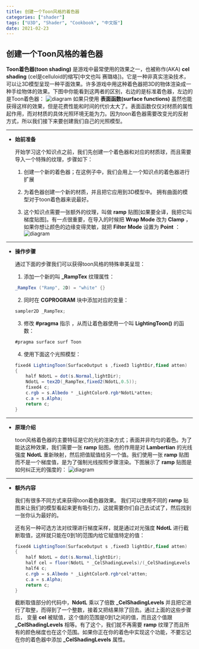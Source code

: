 ```yaml
---
title: 创建一个Toon风格的着色器
categories: ["shader"]
tags: ["U3D", "Shader", "Cookbook", "中文版"]
date: 2021-02-23
---
```


## 创建一个Toon风格的着色器

**Toon着色器(toon shading)** 是游戏中最常使用的效果之一，也被称作(AKA) **cel shading** (cel是celluloid的缩写[中文也叫 赛璐珞])。它是一种非真实渲染技术，可以让3D模型呈现一种平面效果。许多游戏中用这种着色器把3D的物体渲染成一种手绘物体的效果。下图中你能看到这两者的区别，右边的是标准着色器，左边的是Toon着色器：
![diagram](/game-tech-post/img/shader_book/diagram33.png)
如果只使用 **表面函数(surface functions)** 虽然也能获得这样的效果，但是花费性能和时间的代价太大了。表面函数仅仅对材质的属性起作用，而对材质的具体光照环境无能为力。因为toon着色器需要改变光的反射方式，所以我们接下来要创建我们自己的光照模型。

***






- **始前准备**

  开始学习这个知识点之前，我们先创建一个着色器和对应的材质球，而且需要导入一个特殊的纹理，步骤如下：
  1. 创建一个新的着色器；在这例子中，我们会用上一个知识点的着色器进行扩展
  
  2. 为着色器创建一个新的材质，并且把它应用到3D模型中。 拥有曲面的模型对于toon着色器来说最好。
  
  3. 这个知识点需要一张额外的纹理，叫做 **ramp** 贴图[如果要全译，我把它叫梯度贴图]。有一点很重要，在导入的时候把 **Wrap Mode** 改为 **Clamp** ，如果你想让颜色的边缘变得灵敏，就把 **Filter Mode** 设置为 **Point** ：
  ![diagram](/game-tech-post/img/shader_book/diagram34.png)
  
***




- **操作步骤**

  通过下面的步骤我们可以获得toon风格的特殊审美呈现：
  1. 添加一个新的叫 **_RampTex** 纹理属性：
  ```c#
  _RampTex ("Ramp", 2D) = "white" {}
  ```
  2. 同时在 **CGPROGRAM** 块中添加对应的变量：
  ```c#
  sampler2D _RampTex;
  ```
  3. 修改 **\#pragma** 指示 ，从而让着色器使用一个叫 **LightingToon()** 的函数：
  ```c#
  #pragma surface surf Toon
  ```
  4. 使用下面这个光照模型：
  ```c#
  fixed4 LightingToon(SurfaceOutput s ,fixed3 lightDir,fixed atten)
  {
      half NdotL = dot(s.Normal,lightDir);
      NdotL = tex2D(_RampTex,fixed2(NdotL,0.5));
      fixed4 c;
      c.rgb = s.Albedo * _LightColor0.rgb*NdotL*atten;
      c.a = s.Alpha;
      return c;
  }
  ```

***




- **原理介绍**

  toon风格着色器的主要特征是它的光的渲染方式；表面并非均匀的着色。为了能达这种效果，我们需要一张 **ramp** 贴图。他的作用是对 **Lambertian** 的光线强度 **NdotL** 重新映射，然后把值赋值给另一个值。我们使用一张 **ramp** 贴图而不是一个梯度值，是为了强制光线按照步骤渲染。下图展示了 **ramp** 贴图是如何纠正光的强度的：
  ![diagram](/game-tech-post/img/shader_book/diagram35.png)
  
***




- **额外内容**

  我们有很多不同方式来获得toon着色器效果。 我们可以使用不同的 **ramp** 贴图来让我们的模型看起来更有吸引力，这就需要你们自己去试试了，然后找到一张你认为最好的。

  还有另一种可选方法对纹理进行梯度采样，就是通过对光强度 **NdotL** 进行截断取值，这样就只能在0到1的范围内给它赋值特定的值：

  ```c#
  fixed4 LightingToon(SurfaceOutput s ,fixed3 lightDir,fixed atten)
  {
      half NdotL = dot(s.Normal,lightDir);
      half cel = floor(NdotL * _CelShadingLevels)/(_CelShadingLevels - 0.5);
      half4 c;
      c.rgb = s.Albedo * _LightColor0.rgb*cel*atten;
      c.a = s.Alpha;
      return c;
  }
  ```
  截断取值部分的代码中，**NdotL** 乘以了倍数 **_CelShadingLevels** 并且把它进行了取整，而得到了一个整数，接着又把结果除了回去。通过上面的这些步骤后， 变量 **cel** 被赋值，这个值的范围是0到1之间的值，而且这个值跟 **_CelShadingLevels** 相等。有了这个，我们就不再需要 **ramp** 纹理了而且所有的颜色梯度也在这个范围。如果你正在你的着色中实现这个功能，不要忘记在你的着色器中添加 **_CelShadingLevels** 属性。 


